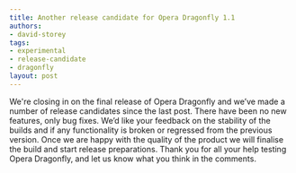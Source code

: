 ```yaml
---
title: Another release candidate for Opera Dragonfly 1.1
authors:
- david-storey
tags:
- experimental
- release-candidate
- dragonfly
layout: post
---
```

<p>We&#39;re closing in on the final release of Opera Dragonfly and we’ve made a number of release candidates since the last post. There have been no new features, only bug fixes. We’d like your feedback on the stability of the builds and if any functionality is broken or regressed from the previous version. Once we are happy with the quality of the product we will finalise the build and start release preparations. Thank you for all your help testing Opera Dragonfly, and let us know what you think in the comments.</p>
